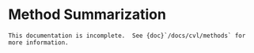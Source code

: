 Method Summarization
====================

```{todo}
This documentation is incomplete.  See {doc}`/docs/cvl/methods` for more information.
```
